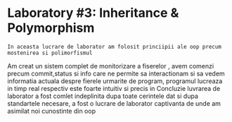 # Laboratory #3: Inheritance & Polymorphism

    In aceasta lucrare de laborator am folosit princiipii ale oop precum mostenirea si polimorfismul
Am creat un sistem complet de monitorizare a fiserelor , avem comenzi precum commit,status si info care ne permite sa interactionam si sa vedem informatia actuala despre fierele urmarite de program, programul lucreaza in timp real respectiv este foarte intuitiv si precis
   in Concluzie luvrarea de laborator a fost comlet indeplinita dupa toate cerintele dat si dupa standartele necesare, a fost o lucrare de laborator captivanta de unde am asimilat noi cunostinte din oop    
